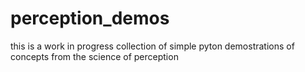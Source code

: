 # perception_demos
this is a work in progress collection of simple pyton demostrations of concepts from the science of perception
